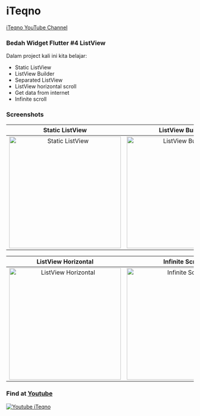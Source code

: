 # iTeqno

[iTeqno YouTube Channel](http://www.youtube.com/channel/UCX6HusthxcaY12RDJkyJrXQ)

### Bedah Widget Flutter #4 ListView
Dalam project kali ini kita belajar:
- Static ListView
- ListView Builder
- Separated ListView
- ListView horizontal scroll
- Get data from internet
- Infinite scroll

### Screenshots
| Static ListView | ListView Builder | ListView Separated |
|:---------------:|:----------------:|:------------------:|
| <img width="300" alt="Static ListView" src="https://user-images.githubusercontent.com/343957/159326995-284e97db-3ed7-48a6-a302-2b6aa9f4d88d.png"> | <img width="300" alt="ListView Builder" src="https://user-images.githubusercontent.com/343957/159327249-457069ad-bd26-42c9-8485-4a8db88235c4.png"> | <img width="300" alt="ListView Separated" src="https://user-images.githubusercontent.com/343957/159327475-6cdd0a94-d2d4-4fad-b4a0-7d7efa08db19.png"> |


| ListView Horizontal | Infinite Scroll | Home |
|:---------------:|:----------------:|:------------------:|
| <img width="300" alt="ListView Horizontal" src="https://user-images.githubusercontent.com/343957/159327726-ecabaa1e-187d-4919-b6a1-69f260aa9db0.png"> | <img width="300" alt="Infinite Scroll" src="https://user-images.githubusercontent.com/343957/159327899-eab75f60-4c09-4917-af73-7c08d0e3274b.png"> | <img width="300" alt="Home Screen" src="https://user-images.githubusercontent.com/343957/159328035-1abf4c3e-ac0a-41de-b28e-26a6f4d7087b.png"> |

### Find at [Youtube](https://youtu.be/WpjxTMO0wDs)
[![Youtube iTeqno](http://img.youtube.com/vi/WpjxTMO0wDs/0.jpg)](https://youtu.be/WpjxTMO0wDs "ListView")


